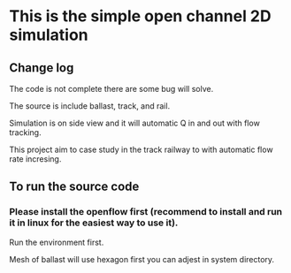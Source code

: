 <h1> This is the simple open channel 2D simulation</h1>
<h2> Change log</h2>
<p> The code is not complete there are some bug will solve.</p>
<p> The source is include ballast, track, and rail.</p>
<p> Simulation is on side view and it will automatic Q in and out with flow tracking.</p>
<p> This project aim to case study in the track railway to with automatic flow rate incresing.</p>
<h2>To run the source code</h2>
<h3>Please install the openflow first (recommend to install and run it in linux for the easiest way to use it).</h3>
<p>Run the environment first.</p>
<p>Mesh of ballast will use hexagon first you can adjest in system directory.</p>
